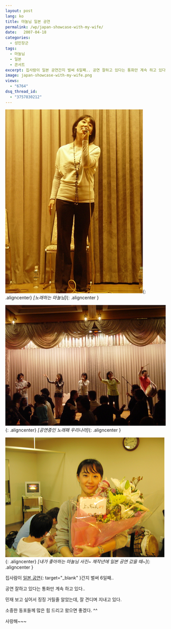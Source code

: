 ```yaml
---
layout: post
lang: ko
title: 마눌님 일본 공연
permalink: /wp/japan-showcase-with-my-wife/
date:   2007-04-18
categories:
  - 성민장군
tags:
  - 마눌님
  - 일본
  - 콘서트
excerpt: 집사람이 일본 공연간지 벌써 6일째.. 공연 잘하고 있다는 통화만 계속 하고 있다.. 민재 보고 싶어서 징징 거릴줄 알았는데, 잘 견디며 지내고 있다. 소중한 동포들께 많은 힘 드리고 왔으면 좋겠다… ^^ 사랑해~~~ [...]
image: japan-showcase-with-my-wife.png
views:
  - "6764"
dsq_thread_id:
  - "3757830212"
---
```


![노래하는 마눌님](/assets/img/2007/japan_showcase_01.jpg){: .aligncenter}
*[노래하는 마눌님]*{: .aligncenter }

![공연중인 노래패 우리나라](/assets/img/2007/japan_showcase_02.jpg){: .aligncenter}
*[공연중인 노래패 우리나라]*{: .aligncenter }

![내가 좋아하는 마눌님 사진~ 재작년에 일본 공연 갔을 때~](/assets/img/2007/japan_showcase_03.jpg){: .aligncenter}
*[내가 좋아하는 마눌님 사진~ 재작년에 일본 공연 갔을 때~]*{: .aligncenter }

집사람이 [일본 공연](http://www.voiceofpeople.org/new/news_view.html?serial=69582){: target="_blank" }간지 벌써 6일째..
  
공연 잘하고 있다는 통화만 계속 하고 있다..
  
민재 보고 싶어서 징징 거릴줄 알았는데, 잘 견디며 지내고 있다.
  
소중한 동포들께 많은 힘 드리고 왔으면 좋겠다. ^^
  
사랑해~~~
